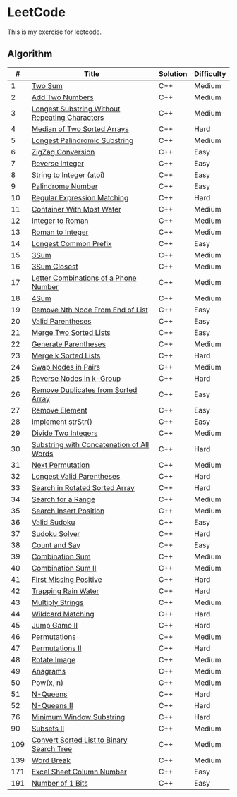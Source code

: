 LeetCode
========
This is my exercise for leetcode.

## Algorithm

| # | Title | Solution | Difficulty |
|---|-------|----------|------------|
|1  | [Two Sum](https://leetcode.com/problems/two-sum/) | C++ | Medium |
|2  | [Add Two Numbers](https://leetcode.com/problems/add-two-numbers/) | C++ | Medium |
|3  | [Longest Substring Without Repeating Characters](https://leetcode.com/problems/longest-substring-without-repeating-characters/) | C++ | Medium |
|4  | [Median of Two Sorted Arrays](https://leetcode.com/problems/median-of-two-sorted-arrays/) | C++ | Hard |
|5  | [Longest Palindromic Substring](https://leetcode.com/problems/longest-palindromic-substring/) | C++ | Medium |
|6  | [ZigZag Conversion](https://leetcode.com/problems/zigzag-conversion/) | C++ | Easy |
|7  | [Reverse Integer](https://leetcode.com/problems/reverse-integer/) | C++ | Easy |
|8  | [String to Integer (atoi)](https://leetcode.com/problems/string-to-integer-atoi/) | C++ | Easy |
|9  | [Palindrome Number](https://leetcode.com/problems/palindrome-number/) | C++ | Easy |
|10 | [Regular Expression Matching](https://leetcode.com/problems/regular-expression-matching/) | C++ | Hard |
|11 | [Container With Most Water](https://leetcode.com/problems/container-with-most-water/) | C++ | Medium |
|12 | [Integer to Roman](https://leetcode.com/problems/integer-to-roman/) | C++ | Medium |
|13 | [Roman to Integer](https://leetcode.com/problems/roman-to-integer/) | C++ | Medium |
|14 | [Longest Common Prefix](https://leetcode.com/problems/longest-common-prefix/) | C++ | Easy |
|15 | [3Sum](https://leetcode.com/problems/3sum/) | C++ | Medium |
|16 | [3Sum Closest](https://leetcode.com/problems/3sum-closest/) | C++ | Medium |
|17 | [Letter Combinations of a Phone Number](https://leetcode.com/problems/letter-combinations-of-a-phone-number/) | C++ | Medium |
|18 | [4Sum](https://leetcode.com/problems/4sum/) | C++ | Medium |
|19 | [Remove Nth Node From End of List](https://leetcode.com/problems/remove-nth-node-from-end-of-list/) | C++ | Easy |
|20 | [Valid Parentheses](https://leetcode.com/problems/valid-parentheses/) | C++ | Easy |
|21 | [Merge Two Sorted Lists](https://leetcode.com/problems/merge-two-sorted-lists/) | C++ | Easy |
|22 | [Generate Parentheses](https://leetcode.com/problems/generate-parentheses/) | C++ | Medium |
|23 | [Merge k Sorted Lists](https://leetcode.com/problems/merge-k-sorted-lists/) | C++ | Hard |
|24 | [Swap Nodes in Pairs ](https://leetcode.com/problems/swap-nodes-in-pairs/) | C++ | Medium |
|25 | [Reverse Nodes in k-Group ](https://leetcode.com/problems/reverse-nodes-in-k-group/) | C++ | Hard |
|26 | [Remove Duplicates from Sorted Array](https://leetcode.com/problems/remove-duplicates-from-sorted-array/) | C++ | Easy |
|27 | [Remove Element](https://leetcode.com/problems/remove-element/) | C++ | Easy |
|28 | [Implement strStr()](https://leetcode.com/problems/implement-strstr/) | C++ | Easy |
|29 | [Divide Two Integers](https://leetcode.com/problems/divide-two-integers/) | C++ | Medium |
|30 | [Substring with Concatenation of All Words](https://leetcode.com/problems/substring-with-concatenation-of-all-words/) | C++ | Hard |
|31 | [Next Permutation](https://leetcode.com/problems/next-permutation/) | C++ | Medium |
|32 | [Longest Valid Parentheses](https://leetcode.com/problems/longest-valid-parentheses/) | C++ | Hard |
|33 | [Search in Rotated Sorted Array ](https://leetcode.com/problems/search-in-rotated-sorted-array/) | C++ | Hard |
|34 | [Search for a Range](https://leetcode.com/problems/search-for-a-range/) | C++ | Medium |
|35 | [Search Insert Position](https://leetcode.com/problems/search-insert-position/) | C++ | Medium |
|36 | [Valid Sudoku](https://leetcode.com/problems/valid-sudoku/) | C++ | Easy |
|37 | [Sudoku Solver](https://leetcode.com/problems/sudoku-solver/) | C++ | Hard |
|38 | [Count and Say](https://leetcode.com/problems/count-and-say/) | C++ | Easy |
|39 | [Combination Sum](https://leetcode.com/problems/combination-sum/) | C++ | Medium |
|40 | [Combination Sum II](https://leetcode.com/problems/combination-sum-ii/) | C++ | Medium |
|41 | [First Missing Positive](https://leetcode.com/problems/first-missing-positive/) | C++ | Hard |
|42 | [Trapping Rain Water](https://leetcode.com/problems/trapping-rain-water/) | C++ | Hard |
|43 | [Multiply Strings](https://leetcode.com/problems/multiply-strings/) | C++ | Medium |
|44 | [Wildcard Matching](https://leetcode.com/problemset/algorithms/) | C++ | Hard |
|45 | [Jump Game II](https://leetcode.com/problems/jump-game-ii/) | C++ | Hard |
|46 | [Permutations](https://leetcode.com/problems/permutations/) | C++ | Medium |
|47 | [Permutations II](https://leetcode.com/problems/permutations-ii/) | C++ | Hard |
|48 | [Rotate Image](https://leetcode.com/problems/rotate-image/) | C++ | Medium |
|49 | [Anagrams](https://leetcode.com/problems/anagrams/) | C++ | Medium |
|50 | [Pow(x, n)](https://leetcode.com/problems/powx-n/) | C++ | Medium |
|51 | [N-Queens](https://leetcode.com/problems/n-queens/) | C++ | Hard |
|52 | [N-Queens II ](https://leetcode.com/problems/n-queens-ii/) | C++ | Hard |
|76 | [Minimum Window Substring](https://leetcode.com/problems/minimum-window-substring/) | C++ | Hard |
|90 | [Subsets II](https://leetcode.com/problems/subsets-ii/) | C++ | Medium |
|109| [Convert Sorted List to Binary Search Tree](https://leetcode.com/problems/convert-sorted-list-to-binary-search-tree/) | C++ | Medium |
|139| [Word Break](https://leetcode.com/problems/word-break/) | C++ | Medium |
|171| [Excel Sheet Column Number](https://leetcode.com/problems/excel-sheet-column-number/) | C++ | Easy |
|191| [Number of 1 Bits](https://leetcode.com/problems/number-of-1-bits/) | C++ | Easy |

